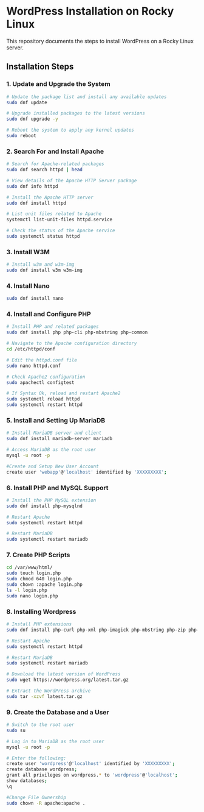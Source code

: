 # WordPress Installation on Rocky Linux

This repository documents the steps to install WordPress on a Rocky Linux server.

## Installation Steps

### 1. Update and Upgrade the System

```bash
# Update the package list and install any available updates
sudo dnf update

# Upgrade installed packages to the latest versions
sudo dnf upgrade -y

# Reboot the system to apply any kernel updates
sudo reboot
```
### 2. Search For and Install Apache

```bash
# Search for Apache-related packages
sudo dnf search httpd | head

# View details of the Apache HTTP Server package
sudo dnf info httpd

# Install the Apache HTTP server
sudo dnf install httpd

# List unit files related to Apache
systemctl list-unit-files httpd.service

# Check the status of the Apache service
sudo systemctl status httpd
```

### 3. Install W3M
```bash
# Install w3m and w3m-img
sudo dnf install w3m w3m-img
```

### 4. Install Nano
```bash
sudo dnf install nano
```

### 4. Install and Configure PHP
```bash
# Install PHP and related packages
sudo dnf install php php-cli php-mbstring php-common

# Navigate to the Apache configuration directory
cd /etc/httpd/conf

# Edit the httpd.conf file
sudo nano httpd.conf

# Check Apache2 configuration
sudo apachectl configtest

# If Syntax Ok, reload and restart Apache2
sudo systemctl reload httpd
sudo systemctl restart httpd
```

### 5. Install and Setting Up MariaDB
```bash
# Install MariaDB server and client
sudo dnf install mariadb-server mariadb

# Access MariaDB as the root user
mysql -u root -p

#Create and Setup New User Account
create user 'webapp'@'localhost' identified by 'XXXXXXXXX';
```

### 6. Install PHP and MySQL Support
```bash
# Install the PHP MySQL extension
sudo dnf install php-mysqlnd

# Restart Apache
sudo systemctl restart httpd

# Restart MariaDB
sudo systemctl restart mariadb
```

### 7. Create PHP Scripts
```bash
cd /var/www/html/
sudo touch login.php
sudo chmod 640 login.php
sudo chown :apache login.php
ls -l login.php
sudo nano login.php
```

### 8. Installing Wordpress
```bash
# Install PHP extensions
sudo dnf install php-curl php-xml php-imagick php-mbstring php-zip php-intl

# Restart Apache
sudo systemctl restart httpd

# Restart MariaDB
sudo systemctl restart mariadb

# Download the latest version of WordPress
sudo wget https://wordpress.org/latest.tar.gz

# Extract the WordPress archive
sudo tar -xzvf latest.tar.gz
```
### 9. Create the Database and a User
```bash
# Switch to the root user
sudo su

# Log in to MariaDB as the root user
mysql -u root -p

# Enter the following:
create user 'wordpress'@'localhost' identified by 'XXXXXXXXX';
create database wordpress;
grant all privileges on wordpress.* to 'wordpress'@'localhost';
show databases;
\q

#Change File Ownership
sudo chown -R apache:apache .
```



